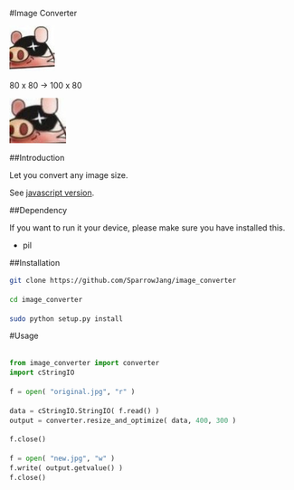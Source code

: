 #Image Converter

![original image](/example/head.jpeg)

80 x 80 -> 100 x 80

![resize image](/example/out_head.jpeg)

##Introduction

Let you convert any image size.

See [javascript version](https://github.com/SparrowJang/imageConverter).

##Dependency
 
If you want to run it your device, please make sure you have installed this.
 
* pil

##Installation
 
``` bash
git clone https://github.com/SparrowJang/image_converter
 
cd image_converter
 
sudo python setup.py install
```

#Usage

``` python

from image_converter import converter 
import cStringIO
 
f = open( "original.jpg", "r" )
 
data = cStringIO.StringIO( f.read() )
output = converter.resize_and_optimize( data, 400, 300 )
 
f.close()
 
f = open( "new.jpg", "w" )
f.write( output.getvalue() )
f.close() 
 
```


